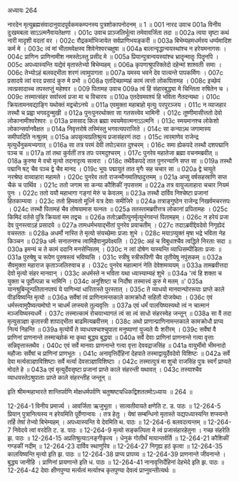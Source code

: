 अध्यायः 264

नारदेन मृत्युब्रह्मसंवादानुवादपूर्वकमकम्पनस्य पुत्रशोकापनोदनम् ॥ 1 ॥
001	नारद उवाच 
001a	विनीय दुःखमबला साऽऽत्मनैवायतेक्षणा ।
001c	उवाच प्राञ्जलिर्भूत्वा तमेवावर्जिता तदा ॥
002a	त्वया सृष्टा कथं नारी मादृशी वदतां वर ।
002c	रौद्रकर्माभिजायेत सर्वप्राणिभयङ्करी ॥
003a	बिभेम्यहमधर्मस्य धर्म्यमादिश कर्म मे ।
003c	त्वं मां भीतामवेक्षस्व शिवेनेश्वरचक्षुषा ॥
004a	बालान्वृद्धान्वयस्थांश्च न हरेयमनागसः ।
004c	प्राणिनः प्राणिनामीश नमस्तेऽस्तु प्रसीद मे ॥
005a	प्रियान्पुत्रान्वयस्यांश्च भ्रातॄन्मातॄः पितॄनपि ।
005c	अपध्यास्यन्ति यद्येवं मृतास्तेभ्यो बिभेम्यहम् ॥
006a	कृपणाश्रुपरिक्लेदो दहेन्मां शाश्वतीः समाः ।
006c	तेभ्योऽहं बलवद्भीता शरणं त्वामुपागता ॥
007a	यमस्य भवने देव पात्यन्ते पापकर्मिणः ।
007c	प्रसादये त्वां वरद प्रसादं कुरु मे प्रभो ॥
008a	एतदिच्छाम्यहं कामं त्वत्तो लोकपितामह ।
008c	इच्छेयं त्वत्प्रसादाच्च तपस्तप्तुं महेश्वर ॥
009	पितामह उवाच 
009a	त्वं हिं संहारबुद्ध्या मे चिन्तिता रुषितेन च ।
009c	तस्मात्संहर सर्वास्त्वं प्रजा मा च विचारय ॥
010a	एतदेवमवश्यं हि भविता नैतदन्यथा ।
010c	क्रियतामनवद्याङ्गि यथोक्तं मद्वचोऽनघे ॥
011a	एवमुक्ता महाबाहो मृत्युः परपुरञ्जय ।
011c	न व्याजहार तस्थौ च प्रह्वा भगवदुन्मुखी ॥
012a	पुनःपुनरथोक्ता सा गतसत्त्वेव भामिनी ।
012c	तूष्णीमासीत्ततो देवो लोकानामीश्वरेश्वरः ॥
013a	प्रससाद किल ब्रह्मा स्वयमेवात्मनाऽऽत्मनि ।
013c	स्मयमानश्च लोकेशो लोकान्सर्वानवैक्षत ॥
014a	निवृत्तरोषे तस्मिंस्तु भगवत्यपराजिते ।
014c	सा कन्याऽथ जगामास्य समीपादिति नःश्रुतम् ॥
015a	अपसृत्याप्रतिश्रुत्य प्रजासंहरणं तदा ।
015c	त्वरमाणेव राजेन्द्र मृत्युर्धेनुकमभ्यगात् ॥
016a	सा तत्र परमं देवी तपोऽचरत दुश्चरम् ।
016c	समा ह्येकपदे तस्थौ दशपद्मानि पञ्च च ॥
017a	तां तथा कुर्वतीं तत्र तपः परमदुश्चरम् ।
017c	पुनरेव महातेजा ब्रह्मा वचनमब्रवीत् ॥
018a	कुरुष्व मे वचो मृत्यो तदनादृत्य सत्वरा ।
018c	तथैवैकपदे तात पुनरन्यानि सप्त सा ॥
019a	तस्थौ पद्मानि षट् चैव पञ्च द्वे चैव मानद ।
019c	भूयः पद्मायुतं तात मृगैः सह चचार सा ॥
020a	द्वे चायुते नरश्रेष्ठ वाय्वाहारा महामते ।
020c	पुनरेव ततो राजन्मौनमातिष्ठदुत्तमम् ॥
021a	अप्सु वर्षसहस्राणि सप्त चैकं च पार्थिव ।
021c	ततो जगाम सा कन्या कौशिकीं नृपसत्तम ॥
022a	तत्र वायुजलाहारा चचार नियमं पुनः ।
022c	ततो ययौ महाभागा गङ्गां मेरुं च केवलम् ॥
023a	तस्थौ दार्विव निश्चेष्टा प्रजानां हितकाम्यया ।
023c	ततो हिमवतो मूर्ध्नि यत्र देवाः समीजिरे ॥
024a	तत्राङ्गुष्ठेन राजेन्द्र निखर्वमचरत्तपः ।
024c	तस्थौ पितामहं चैव तोषयामास यत्नतः ॥
025a	ततस्तामब्रवीत्तत्र लोकानां प्रपितामहः ।
025c	किमिदं वर्तसे पुत्रि क्रियतां मम तद्वचः ॥
026a	ततोऽब्रवीत्पुनर्मृत्युर्भगवन्तं पितामहम् ।
026c	न हरेयं प्रजा देव पुनस्त्वाऽहं प्रसादये ॥
027a	तामधर्मभयाद्भीतां पुनरेव प्रयाचतीम् ।
027c	तदाऽब्रवीद्देवदेवो निगृह्येदं वचस्ततः ॥
028a	अधर्मो नास्ति ते मृत्यो संयच्छेमाः प्रजाः शुभे ।
028c	मयाऽप्युक्तं मृषा भद्रे भविता नेह किञ्चन ॥
029a	धर्मः सनातनश्च त्वामिहैवानुप्रवेक्ष्यति ।
029c	अहं च विबुधाश्चैव त्वद्धिते निरताः सदा ॥
030a	इमन्यं च ते कामं ददानि मनसेप्सितम् ।
030c	न त्वां दोषेण यास्यन्ति व्याधिसम्पीडिताः प्रजाः ॥
031a	पुरुषेषु च रूपेण पुरुषस्त्वं भविष्यसि ।
031c	स्त्रीषु स्त्रीरूपिणी चैव तृतीयेषु नपुंसकम् ॥
032a	सैवमुक्ता महाराज कृताञ्जलिरुवाच ह ।
032c	पुनरेव महात्मानं नेति देवेशमव्ययम् ॥
033a	तामब्रवीत्तदा देवो मृत्यो संहर मानवान् ।
033c	अधर्मस्ते न भविता यथा ध्यास्याम्यहं शुभे ॥
034a	'त्वं हि शक्ता च युक्ता च पूर्वोत्पन्ना च भामिनि ।
034c	अनुशिष्टा च निर्दोषा तस्मात्त्वं कुरु मे मतम् ॥'
035a	यानश्रुबिन्दून्पतितानपश्यं ये पाणिभ्यां धारितास्ते पुरस्तात् ।
035c	ते व्याधयो मानवान्घोररूपाः प्राप्ते काले पीडयिष्यन्ति मृत्यो ॥
036a	सर्वेषां त्वं प्राणिनामन्तकाले कामक्रोधौ सहितौ योजयेथाः ।
036c	एवं धर्मस्त्वामुपैष्यत्यमोघो न चाधर्मं लप्स्यसे तुल्यवृत्तिः ॥
037a	एवं धर्मं पालयिष्यस्यथो त्वं न चात्मानं मञ्जयिष्यस्यधर्मे ।
037c	तस्मात्कामं रोचयाभ्यागतं त्वं सा त्वं साधो संहरस्वेह जन्तून् ॥
038a	सा वै तदा मृत्युसञ्ज्ञा कृतास्त्री शापाद्भीता बाढमित्यब्रवीत्तम् ।
038c	अथो प्राणान्प्राणिनामन्तकाले कामक्रोधौ प्राप्य नित्यं निहन्ति ॥
039a	मृत्योर्ये ते व्याधयश्चाश्चुपाता मनुष्याणां युज्यते यैः शरीरम् ।
039c	सर्वेषां वै प्राणिनां प्राणनान्ते तस्माच्छोकं मा कृथा बुद्ध्य बुद्ध्या ॥
040a	सर्वे देवाः प्राणिनां प्राणनान्ते गत्वा वृत्ताः सन्निवृत्तास्तथैव ।
040c	एवं सर्वे मानवाः प्राणनान्ते गत्वा वृत्ता देववद्राजसिंह ॥
041a	वायुर्भीमो भीमनादो महौजाः सर्वेषां च प्राणिनां प्राणभूतः ।
041c	अनावृत्तिर्देहिनां देहपाते तस्माद्वायुर्देवदेवो विशिष्टः ॥
042a	सर्वे देवा मर्त्यसञ्ज्ञाविशिष्टाः सर्वे मर्त्या देवसञ्ज्ञाविशिष्टाः ।
042c	तस्मात्पुत्रं मा शुचो राजसिंह पुत्रः स्वर्गं प्राप्यते मोदते हे ॥
043a	एवं मृत्युर्देवसृष्टा प्रजानां प्राप्ते काले संहरन्ती यथावत् ।
043c	तस्याश्चैव व्याधयस्तेऽश्रुपाताः प्राप्ते काले संहरन्तीह जन्तून् ॥ 

इति श्रीमन्महाभारते शान्तिपर्वणि मोक्षधर्मपर्वणि चतुष्षष्ट्यधिकद्विशततमोऽध्यायः ॥ 264 ॥

12-264-1 विनीय प्रमार्ज्य । आवर्जिता ऋजुभूता । सात्वतीवायते क्षणेति ट. ड. पाठः ॥ 12-264-5 प्रियान् पुत्रानित्यस्य न हरेयमिति पूर्वेणान्वयः । तत्र हेतुः । येषां सम्बन्धिनो मृतास्ते यद्यपध्यास्यन्ति शप्स्यन्ते तर्हि तेषां तेभ्यो बिभेम्यहम् । अपध्यास्यन्ति ये देवमिति थ. पाठः ॥ 12-264-6 बलवदत्यन्तम् ॥ 12-264-7 निवेदये त्वां वरदेति ट. ड. पाठः ॥ 12-264-9 मृत्यो सङ्कल्पिता मे त्वं प्रजासंहारहेतुना । गच्छ संहरेति झ. पाठः ॥ 12-264-15 अप्रतिश्रुत्याऽनङ्गीकृत्य । धेनुकं गोतीर्थं मायान्तर्वर्ति ॥ 12-264-21 कौशिकीं गण्डकीं नदीम् ॥ 12-264-23 दार्विव स्थाणुरिव ॥ 12-264-27 निगृह्य हठं कृत्वा ॥ 12-264-35 कालयिष्यन्ति मृत्यो इति झ. पाठः ॥ 12-264-38 प्राप्य प्रापय्य ॥ 12-264-39 प्राणनान्ते जीवनान्ते । बुद्ध्य जानीहि । प्राणिनां प्रायणान्ते इति ध. पाठः ॥ 12-264-41 नानावृत्तिर्देहिनां देहभेदे इति झ. पाठः ॥ 12-264-42 देवाः क्षीणपुण्या मर्त्यत्वं मर्त्याश्च कृतपुण्या देवत्वं प्राप्नुवन्तीत्यर्थः ॥

